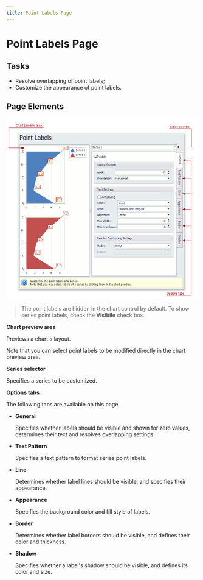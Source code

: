 ```yaml
---
title: Point Labels Page
---
```

# Point Labels Page
## Tasks
* Resolve overlapping of point labels;
* Customize the appearance of point labels.

## Page Elements
![ChartWizard_PointLabelsPage](../../../images/img7236.png)

> The point labels are hidden in the chart control by default. To show series point labels, check the **Visibile** check box.

**Chart preview area**

Previews a chart's layout.

Note that you can select point labels to be modified directly in the chart preview area.

**Series selector**

Specifies a series to be customized.

**Options tabs**

The following tabs are available on this page.
* **General**
	
	Specifies whether labels should be visible and shown for zero values, determines their text and resolves overlapping settings.
* **Text Pattern**
	
	Specifies a text pattern to format series point labels.
* **Line**
	
	Determines whether label lines should be visible, and specifies their appearance.
* **Appearance**
	
	Specifies the background color and fill style of labels.
* **Border**
	
	Determines whether label borders should be visible, and defines their color and thickness.
* **Shadow**
	
	Specifies whether a label's shadow should be visible, and defines its color and size.